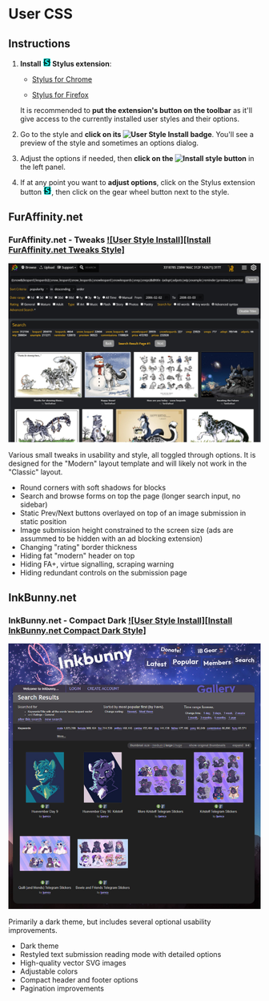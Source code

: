 # User CSS

## Instructions

1. **Install ![][Stylus Logo] Stylus extension**:

   * [Stylus for Chrome](https://chrome.google.com/webstore/detail/stylus/clngdbkpkpeebahjckkjfobafhncgmne)

   * [Stylus for Firefox](https://addons.mozilla.org/firefox/addon/styl-us/)

   It is recommended to **put the extension's button on the toolbar** as it'll give access to the currently installed user styles and their options.

2. Go to the style and **click on its ![User Style Install][Install Style] badge**. You'll see a preview of the style and sometimes an options dialog.

3. Adjust the options if needed, then **click on the ![Install style][Install Style Stylus] button** in the left panel.

4. If at any point you want to **adjust options**, click on the Stylus extension button ![][Stylus Logo], then click on the gear wheel button next to the style.

## FurAffinity.net

### FurAffinity.net - Tweaks [![User Style Install][Install FurAffinity.net Tweaks Style]](FurAffinity/FurAffinity-Tweaks.user.css?raw=1)

![FurAffinity.net - Tweaks Screenshot](FurAffinity/FurAffinity-Tweaks.jpg?raw=1)

Various small tweaks in usability and style, all toggled through options. It is designed for the "Modern" layout template and will likely not work in the "Classic" layout.

* Round corners with soft shadows for blocks
* Search and browse forms on top the page (longer search input, no sidebar)
* Static Prev/Next buttons overlayed on top of an image submission in static position
* Image submission height constrained to the screen size (ads are assummed to be hidden with an ad blocking extension)
* Changing "rating" border thickness
* Hiding fat "modern" header on top
* Hiding FA+, virtue signalling, scraping warning
* Hiding redundant controls on the submission page

## InkBunny.net

### InkBunny.net - Compact Dark [![User Style Install][Install InkBunny.net Compact Dark Style]](InkBunny/InkBunny-CompactDark.user.css?raw=1)

![InkBunny.net - Compact Dark Screenshot](InkBunny/InkBunny-CompactDark.jpg?raw=1)

Primarily a dark theme, but includes several optional usability improvements.

* Dark theme
* Restyled text submission reading mode with detailed options
* High-quality vector SVG images
* Adjustable colors
* Compact header and footer options
* Pagination improvements

[Stylus Logo]: data:image/png;base64,iVBORw0KGgoAAAANSUhEUgAAABAAAAAQCAMAAAAoLQ9TAAAAeFBMVEUAAAAm+/cn/fkn//wm//wn/fkANS0n//sCQTol9PETmpQcysYTlpESk44SkIsNe3Qm9/Qj6OQf1tIXrqkUnZcOhH4FUUoANy8m+vYk8ewi4t8g4Nsdz8oavLcZubUZt7MVop0PiIINfnkKbmgJZ2AHXVcGU00DRj5BSX4OAAAABnRSTlMA8fJbVfVdb86DAAAAh0lEQVQY013PWRKDIBBF0UZNP0BB45h5Hva/wzSFISnvF3U++hVEeYaUKohIVZyySgDyeJ23wLpmRoTRIPSDDhjeD6cTlNholhL0csDrGWCZ9QGA8QIOhLA6XXdCPXOFOCvdDMw034idAP0Ffxxq22D/NxtqngnuXduWl5EjKLf4XL5CKivoA3AuCHPhSbdbAAAAAElFTkSuQmCC
[Install Style]: https://img.shields.io/badge/User%20Style-Install-brightgreen?logo=data:image/png;base64,iVBORw0KGgoAAAANSUhEUgAAABAAAAAQCAMAAAAoLQ9TAAAAeFBMVEUAAAAm+/cn/fkn//wm//wn/fkANS0n//sCQTol9PETmpQcysYTlpESk44SkIsNe3Qm9/Qj6OQf1tIXrqkUnZcOhH4FUUoANy8m+vYk8ewi4t8g4Nsdz8oavLcZubUZt7MVop0PiIINfnkKbmgJZ2AHXVcGU00DRj5BSX4OAAAABnRSTlMA8fJbVfVdb86DAAAAh0lEQVQY013PWRKDIBBF0UZNP0BB45h5Hva/wzSFISnvF3U++hVEeYaUKohIVZyySgDyeJ23wLpmRoTRIPSDDhjeD6cTlNholhL0csDrGWCZ9QGA8QIOhLA6XXdCPXOFOCvdDMw034idAP0Ffxxq22D/NxtqngnuXduWl5EjKLf4XL5CKivoA3AuCHPhSbdbAAAAAElFTkSuQmCC
[Install Style Stylus]: https://img.shields.io/badge/Install%20style-666?labelColor=444&logo=data:image/png;base64,iVBORw0KGgoAAAANSUhEUgAAABAAAAAQCAMAAAAoLQ9TAAAAeFBMVEUAAAAm+/cn/fkn//wm//wn/fkANS0n//sCQTol9PETmpQcysYTlpESk44SkIsNe3Qm9/Qj6OQf1tIXrqkUnZcOhH4FUUoANy8m+vYk8ewi4t8g4Nsdz8oavLcZubUZt7MVop0PiIINfnkKbmgJZ2AHXVcGU00DRj5BSX4OAAAABnRSTlMA8fJbVfVdb86DAAAAh0lEQVQY013PWRKDIBBF0UZNP0BB45h5Hva/wzSFISnvF3U++hVEeYaUKohIVZyySgDyeJ23wLpmRoTRIPSDDhjeD6cTlNholhL0csDrGWCZ9QGA8QIOhLA6XXdCPXOFOCvdDMw034idAP0Ffxxq22D/NxtqngnuXduWl5EjKLf4XL5CKivoA3AuCHPhSbdbAAAAAElFTkSuQmCC